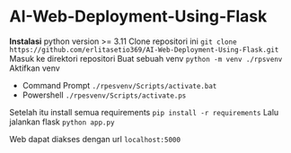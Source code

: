 # AI-Web-Deployment-Using-Flask

**Instalasi**
python version >= 3.11
Clone repositori ini
```git clone https://github.com/erlitasetio369/AI-Web-Deployment-Using-Flask.git```
Masuk ke direktori repositori
Buat sebuah venv
```python -m venv ./rpsvenv```
Aktifkan venv
- Command Prompt
```./rpesvenv/Scripts/activate.bat```
- Powershell
```./rpesvenv/Scripts/activate.ps```

Setelah itu install semua requirements
```pip install -r requirements```
Lalu jalankan flask
```python app.py```

Web dapat diakses dengan url ```localhost:5000```
